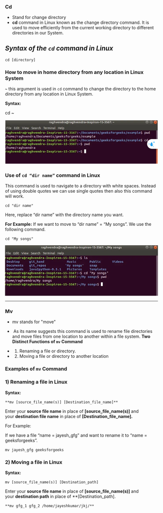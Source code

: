 ### Cd 
- Stand for change directory 
- ****cd**** command in Linux known as the change directory command. It is used to move efficiently from the current working directory to different directories in our System.

## ***Syntax of the `cd` command in Linux***

```
cd [directory]
```

### How to move in home directory from any location in Linux System

****`~`**** this argument is used in `cd` command to change the directory to the home directory from any location in Linux System.

****Syntax:****

cd ~

![](Pasted%20image%2020231208151841.png)

### Use of `cd “dir name”` command in Linux 

This command is used to navigate to a directory with white spaces. Instead of using double quotes we can use single quotes then also this command will work. 

```
cd "dir name"
```

Here, replace “dir name” with the directory name you want. 

****For Example:**** If we want to move to “dir name” = “My songs”. We use the following command.

```
cd "My songs"
```


![](Pasted%20image%2020231208152015.png)

---
### Mv
- mv stands for "move"
-  As its name suggests this command is used to rename file directories and move files from one location to another within a file system.
**Two Distinct Functions of `mv` Command**

- 1) Renaming a file or directory.
- 2) Moving a file or directory to another location

 ### Examples of `mv` Command

### 1) Renaming a file in Linux 

**Syntax:**

```
**mv [source_file_name(s)] [Destination_file_name]**
```

Enter your **source file name** in place of **[source_file_name(s)]** and your **destination file name** in place of **[Destination_file_name].**

For Example:

If we have a file “name = jayesh_gfg” and want to rename it to “name = geeksforgeeks”.

```
mv jayesh_gfg geeksforgeeks
```


### 2) Moving a file in Linux 

**Syntax:**

```
mv [source_file_name(s)] [Destination_path]
```

Enter your **source file name** in place of **[source_file_name(s)]** and your **destination path** in place of **[Destination_path].

```
**mv gfg_1 gfg_2 /home/jayeshkumar/jkj/**
```